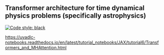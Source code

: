 ## Transformer architecture for time dynamical physics problems (specifically astrophysics)
[![Code style: black](https://img.shields.io/badge/code%20style-black-000000.svg)](https://github.com/psf/black)

https://uvadlc-notebooks.readthedocs.io/en/latest/tutorial_notebooks/JAX/tutorial6/Transformers_and_MHAttention.html
